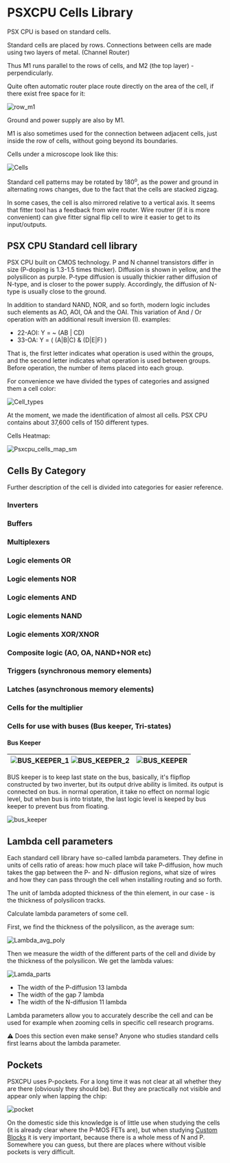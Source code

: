# PSXCPU Cells Library

PSX CPU is based on standard cells.

Standard cells are placed by rows. Connections between cells are made using two layers of metal. (Channel Router)

Thus M1 runs parallel to the rows of cells, and M2 (the top layer) - perpendicularly.

Quite often automatic router place route directly on the area of the cell, if there exist free space for it:

![row_m1](/imgstore/cells/row_m1.jpg)

Ground and power supply are also by M1.

M1 is also sometimes used for the connection between adjacent cells, just inside the row of cells, without going beyond its boundaries.

Cells under a microscope look like this:

![Cells](/imgstore/cells/Cells.jpg)

Standard cell patterns may be rotated by 180<sup>o</sup>, as the power and ground in alternating rows changes, due to the fact that the cells are stacked zigzag.

In some cases, the cell is also mirrored relative to a vertical axis. It seems that fitter tool has a feedback from wire router. Wire routrer (if it is more convenient) can give fitter signal flip cell to wire it easier to get to its input/outputs.

## PSX CPU Standard cell library

PSX CPU built on CMOS technology. P and N channel transistors differ in size (P-doping is 1.3-1.5 times thicker). Diffusion is shown in yellow, and the polysilicon as purple. P-type diffusion is usually thickier rather diffusion of N-type, and is closer to the power supply. Accordingly, the diffusion of N-type is usually close to the ground.

In addition to standard NAND, NOR, and so forth, modern logic includes such elements as AO, AOI, OA and the OAI. This variation of And / Or operation with an additional result inversion (I). examples:
- 22-AOI: Y = ~ (AB | CD)
- 33-OA: Y = ( (A|B|C) & (D|E|F) )

That is, the first letter indicates what operation is used within the groups, and the second letter indicates what operation is used between groups. Before operation, the number of items placed into each group.

For convenience we have divided the types of categories and assigned them a cell color:

![Cell_types](/imgstore/cells/Cell_types.jpg)

At the moment, we made the identification of almost all cells. PSX CPU contains about 37,600 cells of 150 different types.

Cells Heatmap:

![Psxcpu_cells_map_sm](/imgstore/cells/Psxcpu_cells_map_sm.jpg)

## Cells By Category

Further description of the cell is divided into categories for easier reference.

### Inverters

### Buffers

### Multiplexers

### Logic elements OR

### Logic elements NOR

### Logic elements AND

### Logic elements NAND

### Logic elements XOR/XNOR

### Composite logic (AO, OA, NAND+NOR etc)

### Triggers (synchronous memory elements)

### Latches (asynchronous memory elements)

### Cells for the multiplier

### Cells for use with buses (Bus keeper, Tri-states)

#### Bus Keeper

|![BUS_KEEPER_1](/imgstore/cells/poly/BUS_KEEPER_1.jpg) ![BUS_KEEPER_2](/imgstore/cells/poly/BUS_KEEPER_2.jpg)|![BUS_KEEPER](/imgstore/cells/m1/BUS_KEEPER.jpg)|
|---|---|

BUS keeper is to keep last state on the bus, basically, it's flipflop constructed by two inverter, but its output drive ability is limited. its output is connected on bus. in normal operation, it take no effect on normal logic level, but when bus is into tristate, the last logic level is keeped by bus keeper to prevent bus from floating.

![bus_keeper](/cells/cells_circuits/bus_keeper.png)

## Lambda cell parameters

Each standard cell library have so-called lambda parameters. They define in units of cells ratio of areas: how much place will take P-diffusion, how much takes the gap between the P- and N- diffusion regions, what size of wires and how they can pass through the cell when installing routing and so forth.

The unit of lambda adopted thickness of the thin element, in our case - is the thickness of polysilicon tracks.

Calculate lambda parameters of some cell.

First, we find the thickness of the polysilicon, as the average sum:

![Lambda_avg_poly](/imgstore/cells/Lambda_avg_poly.jpg)

Then we measure the width of the different parts of the cell and divide by the thickness of the polysilicon. We get the lambda values:

![Lamda_parts](/imgstore/cells/Lamda_parts.jpg)

- The width of the P-diffusion 13 lambda
- The width of the gap 7 lambda
- The width of the N-diffusion 11 lambda

Lambda parameters allow you to accurately describe the cell and can be used for example when zooming cells in specific cell research programs.

:warning: Does this section even make sense? Anyone who studies standard cells first learns about the lambda parameter.

## Pockets

PSXCPU uses P-pockets. For a long time it was not clear at all whether they are there (obviously they should be). But they are practically not visible and appear only when lapping the chip:

![pocket](/imgstore/cells/pocket.jpg)

On the domestic side this knowledge is of little use when studying the cells (it is already clear where the P-MOS FETs are), but when studying [Custom Blocks](custom.md) it is very important, because there is a whole mess of N and P. Somewhere you can guess, but there are places where without visible pockets is very difficult.
